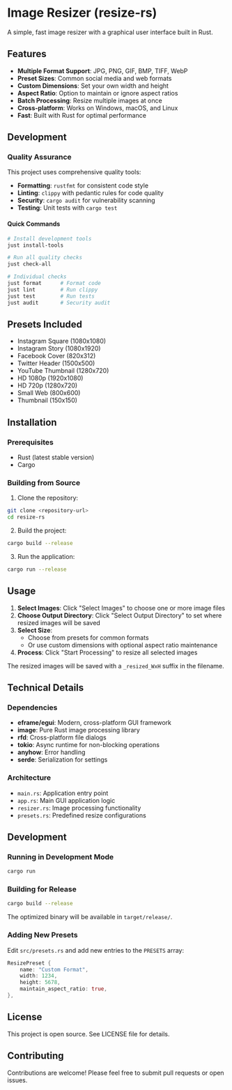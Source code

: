 # Image Resizer (resize-rs)

A simple, fast image resizer with a graphical user interface built in Rust.

## Features

- **Multiple Format Support**: JPG, PNG, GIF, BMP, TIFF, WebP
- **Preset Sizes**: Common social media and web formats
- **Custom Dimensions**: Set your own width and height
- **Aspect Ratio**: Option to maintain or ignore aspect ratios
- **Batch Processing**: Resize multiple images at once
- **Cross-platform**: Works on Windows, macOS, and Linux
- **Fast**: Built with Rust for optimal performance

## Development

### Quality Assurance

This project uses comprehensive quality tools:

- **Formatting**: `rustfmt` for consistent code style
- **Linting**: `clippy` with pedantic rules for code quality
- **Security**: `cargo audit` for vulnerability scanning
- **Testing**: Unit tests with `cargo test`

#### Quick Commands

```bash
# Install development tools
just install-tools

# Run all quality checks
just check-all

# Individual checks
just format      # Format code
just lint        # Run clippy
just test        # Run tests
just audit       # Security audit
```

## Presets Included

- Instagram Square (1080x1080)
- Instagram Story (1080x1920)
- Facebook Cover (820x312)
- Twitter Header (1500x500)
- YouTube Thumbnail (1280x720)
- HD 1080p (1920x1080)
- HD 720p (1280x720)
- Small Web (800x600)
- Thumbnail (150x150)

## Installation

### Prerequisites

- Rust (latest stable version)
- Cargo

### Building from Source

1. Clone the repository:
```bash
git clone <repository-url>
cd resize-rs
```

2. Build the project:
```bash
cargo build --release
```

3. Run the application:
```bash
cargo run --release
```

## Usage

1. **Select Images**: Click "Select Images" to choose one or more image files
2. **Choose Output Directory**: Click "Select Output Directory" to set where resized images will be saved
3. **Select Size**:
   - Choose from presets for common formats
   - Or use custom dimensions with optional aspect ratio maintenance
4. **Process**: Click "Start Processing" to resize all selected images

The resized images will be saved with a `_resized_WxH` suffix in the filename.

## Technical Details

### Dependencies

- **eframe/egui**: Modern, cross-platform GUI framework
- **image**: Pure Rust image processing library
- **rfd**: Cross-platform file dialogs
- **tokio**: Async runtime for non-blocking operations
- **anyhow**: Error handling
- **serde**: Serialization for settings

### Architecture

- `main.rs`: Application entry point
- `app.rs`: Main GUI application logic
- `resizer.rs`: Image processing functionality
- `presets.rs`: Predefined resize configurations

## Development

### Running in Development Mode

```bash
cargo run
```

### Building for Release

```bash
cargo build --release
```

The optimized binary will be available in `target/release/`.

### Adding New Presets

Edit `src/presets.rs` and add new entries to the `PRESETS` array:

```rust
ResizePreset {
    name: "Custom Format",
    width: 1234,
    height: 5678,
    maintain_aspect_ratio: true,
},
```

## License

This project is open source. See LICENSE file for details.

## Contributing

Contributions are welcome! Please feel free to submit pull requests or open issues.

